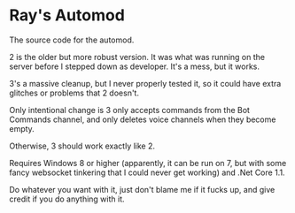 # Ray's Automod
The source code for the automod.

2 is the older but more robust version. It was what was running on the server before I stepped down as developer. It's a mess, but it works.

3's a massive cleanup, but I never properly tested it, so it could have extra glitches or problems that 2 doesn't.

Only intentional change is 3 only accepts commands from the Bot Commands channel, and only deletes voice channels when they become empty.

Otherwise, 3 should work exactly like 2.

Requires Windows 8 or higher (apparently, it can be run on 7, but with some fancy websocket tinkering that I could never get working) and .Net Core 1.1.

Do whatever you want with it, just don't blame me if it fucks up, and give credit if you do anything with it.

